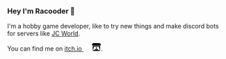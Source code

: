 ### Hey I'm Racooder 🦝

I'm a hobby game developer, like to try new things and make discord bots for servers like [JC World](https://discord.gg/gbcQpsR).

You can find me on [itch.io <img src="res/itchio-textless-white.svg#gh-dark-mode-only" alt="itch.io dark" style="width:20px"/><img src="res/itchio-textless-black.svg#gh-light-mode-only" alt="itch.io light" style="width:20px">](https://racooder.itch.io).
